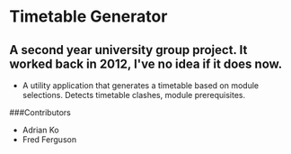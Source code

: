 Timetable Generator
===================

A second year university group project. It worked back in 2012, I've no idea if it does now. 
----
- A utility application that generates a timetable based on module selections. Detects timetable clashes, module prerequisites.

###Contributors
- Adrian Ko
- Fred Ferguson
